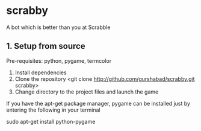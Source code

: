 # scrabby
A bot which is better than you at Scrabble


## 1. Setup from source
Pre-requisites: python, pygame, termcolor

1. Install dependencies
    <sudo apt-get python python-pygame termcolor>
2. Clone the repository
    <git clone http://github.com/gurshabad/scrabby.git scrabby>
3. Change directory to the project files and launch the game
    <cd projectFiles>
    <python Scrabby.py>

If you have the apt-get package manager, pygame can be installed just by entering the following in your terminal

sudo apt-get install python-pygame
